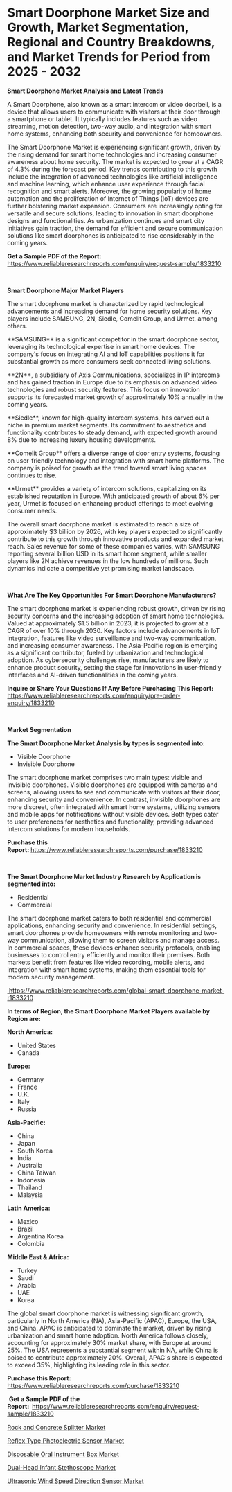 <p><h1>Smart Doorphone Market Size and Growth, Market Segmentation, Regional and Country Breakdowns, and Market Trends for Period from 2025 -  2032</h1></p><p><strong>Smart Doorphone Market Analysis and Latest Trends</strong></p>
<p><p>A Smart Doorphone, also known as a smart intercom or video doorbell, is a device that allows users to communicate with visitors at their door through a smartphone or tablet. It typically includes features such as video streaming, motion detection, two-way audio, and integration with smart home systems, enhancing both security and convenience for homeowners.</p><p>The Smart Doorphone Market is experiencing significant growth, driven by the rising demand for smart home technologies and increasing consumer awareness about home security. The market is expected to grow at a CAGR of 4.3% during the forecast period. Key trends contributing to this growth include the integration of advanced technologies like artificial intelligence and machine learning, which enhance user experience through facial recognition and smart alerts. Moreover, the growing popularity of home automation and the proliferation of Internet of Things (IoT) devices are further bolstering market expansion. Consumers are increasingly opting for versatile and secure solutions, leading to innovation in smart doorphone designs and functionalities. As urbanization continues and smart city initiatives gain traction, the demand for efficient and secure communication solutions like smart doorphones is anticipated to rise considerably in the coming years.</p></p>
<p><strong>Get a Sample PDF of the Report:&nbsp;</strong> <a href="https://www.reliableresearchreports.com/enquiry/request-sample/1833210?utm_campaign=28&utm_medium=2&utm_source=Github&utm_content=ia&utm_term=26032025&utm_id=smart-doorphone">https://www.reliableresearchreports.com/enquiry/request-sample/1833210</a></p>
<p>&nbsp;</p>
<p><strong>Smart Doorphone Major Market Players</strong></p>
<p><p>The smart doorphone market is characterized by rapid technological advancements and increasing demand for home security solutions. Key players include SAMSUNG, 2N, Siedle, Comelit Group, and Urmet, among others.</p><p>**SAMSUNG** is a significant competitor in the smart doorphone sector, leveraging its technological expertise in smart home devices. The company's focus on integrating AI and IoT capabilities positions it for substantial growth as more consumers seek connected living solutions. </p><p>**2N**, a subsidiary of Axis Communications, specializes in IP intercoms and has gained traction in Europe due to its emphasis on advanced video technologies and robust security features. This focus on innovation supports its forecasted market growth of approximately 10% annually in the coming years.</p><p>**Siedle**, known for high-quality intercom systems, has carved out a niche in premium market segments. Its commitment to aesthetics and functionality contributes to steady demand, with expected growth around 8% due to increasing luxury housing developments.</p><p>**Comelit Group** offers a diverse range of door entry systems, focusing on user-friendly technology and integration with smart home platforms. The company is poised for growth as the trend toward smart living spaces continues to rise.</p><p>**Urmet** provides a variety of intercom solutions, capitalizing on its established reputation in Europe. With anticipated growth of about 6% per year, Urmet is focused on enhancing product offerings to meet evolving consumer needs.</p><p>The overall smart doorphone market is estimated to reach a size of approximately $3 billion by 2026, with key players expected to significantly contribute to this growth through innovative products and expanded market reach. Sales revenue for some of these companies varies, with SAMSUNG reporting several billion USD in its smart home segment, while smaller players like 2N achieve revenues in the low hundreds of millions. Such dynamics indicate a competitive yet promising market landscape.</p></p>
<p>&nbsp;</p>
<p><strong>What Are The Key Opportunities For Smart Doorphone Manufacturers?</strong></p>
<p><p>The smart doorphone market is experiencing robust growth, driven by rising security concerns and the increasing adoption of smart home technologies. Valued at approximately $1.5 billion in 2023, it is projected to grow at a CAGR of over 10% through 2030. Key factors include advancements in IoT integration, features like video surveillance and two-way communication, and increasing consumer awareness. The Asia-Pacific region is emerging as a significant contributor, fueled by urbanization and technological adoption. As cybersecurity challenges rise, manufacturers are likely to enhance product security, setting the stage for innovations in user-friendly interfaces and AI-driven functionalities in the coming years.</p></p>
<p><strong>Inquire or Share Your Questions If Any Before Purchasing This Report:</strong> <a href="https://www.reliableresearchreports.com/enquiry/pre-order-enquiry/1833210?utm_campaign=28&utm_medium=2&utm_source=Github&utm_content=ia&utm_term=26032025&utm_id=smart-doorphone">https://www.reliableresearchreports.com/enquiry/pre-order-enquiry/1833210</a></p>
<p>&nbsp;</p>
<p><strong>Market Segmentation</strong></p>
<p><strong>The Smart Doorphone Market Analysis by types is segmented into:</strong></p>
<p><ul><li>Visible Doorphone</li><li>Invisible Doorphone</li></ul></p>
<p><p>The smart doorphone market comprises two main types: visible and invisible doorphones. Visible doorphones are equipped with cameras and screens, allowing users to see and communicate with visitors at their door, enhancing security and convenience. In contrast, invisible doorphones are more discreet, often integrated with smart home systems, utilizing sensors and mobile apps for notifications without visible devices. Both types cater to user preferences for aesthetics and functionality, providing advanced intercom solutions for modern households.</p></p>
<p><strong>Purchase this Report:&nbsp;</strong><a href="https://www.reliableresearchreports.com/purchase/1833210?utm_campaign=28&utm_medium=2&utm_source=Github&utm_content=ia&utm_term=26032025&utm_id=smart-doorphone">https://www.reliableresearchreports.com/purchase/1833210</a></p>
<p>&nbsp;</p>
<p><strong>The Smart Doorphone Market Industry Research by Application is segmented into:</strong></p>
<p><ul><li>Residential</li><li>Commercial</li></ul></p>
<p><p>The smart doorphone market caters to both residential and commercial applications, enhancing security and convenience. In residential settings, smart doorphones provide homeowners with remote monitoring and two-way communication, allowing them to screen visitors and manage access. In commercial spaces, these devices enhance security protocols, enabling businesses to control entry efficiently and monitor their premises. Both markets benefit from features like video recording, mobile alerts, and integration with smart home systems, making them essential tools for modern security management.</p></p>
<p><a href="https://www.reliableresearchreports.com/global-smart-doorphone-market-r1833210?utm_campaign=28&utm_medium=2&utm_source=Github&utm_content=ia&utm_term=26032025&utm_id=smart-doorphone">&nbsp;https://www.reliableresearchreports.com/global-smart-doorphone-market-r1833210</a></p>
<p><strong>In terms of Region, the Smart Doorphone Market Players available by Region are:</strong></p>
<p>
    <p> <strong> North America: </strong>
        <ul>
            <li>United States</li>
            <li>Canada</li>
        </ul>
        </p> 
    <p> <strong> Europe: </strong>
        <ul>
            <li>Germany</li>
            <li>France</li>
            <li>U.K.</li>
            <li>Italy</li>
            <li>Russia</li>
        </ul>
        </p> 
    <p> <strong> Asia-Pacific: </strong>
        <ul>
            <li>China</li>
            <li>Japan</li>
            <li>South Korea</li>
            <li>India</li>
            <li>Australia</li>
            <li>China Taiwan</li>
            <li>Indonesia</li>
            <li>Thailand</li>
            <li>Malaysia</li>
        </ul>
        </p> 
    <p> <strong> Latin America: </strong>
        <ul>
            <li>Mexico</li>
            <li>Brazil</li>
            <li>Argentina Korea</li>
            <li>Colombia</li>
        </ul>
        </p> 
    <p> <strong> Middle East & Africa: </strong>
        <ul>
            <li>Turkey</li>
            <li>Saudi</li>
            <li>Arabia</li>
            <li>UAE</li>
            <li>Korea</li>
        </ul>
    </p>
    </p>
<p><p>The global smart doorphone market is witnessing significant growth, particularly in North America (NA), Asia-Pacific (APAC), Europe, the USA, and China. APAC is anticipated to dominate the market, driven by rising urbanization and smart home adoption. North America follows closely, accounting for approximately 30% market share, with Europe at around 25%. The USA represents a substantial segment within NA, while China is poised to contribute approximately 20%. Overall, APAC's share is expected to exceed 35%, highlighting its leading role in this sector.</p></p>
<p><strong>Purchase this Report: </strong><a href="https://www.reliableresearchreports.com/purchase/1833210?utm_campaign=28&utm_medium=2&utm_source=Github&utm_content=ia&utm_term=26032025&utm_id=smart-doorphone">https://www.reliableresearchreports.com/purchase/1833210</a></p>
<p>&nbsp;<strong>Get a Sample PDF of the Report:&nbsp;&nbsp;</strong><a href="https://www.reliableresearchreports.com/enquiry/request-sample/1833210?utm_campaign=28&utm_medium=2&utm_source=Github&utm_content=ia&utm_term=26032025&utm_id=smart-doorphone">https://www.reliableresearchreports.com/enquiry/request-sample/1833210</a></p>
<p><strong></strong></p>
<p><p><a href="https://github.com/dibesnayee/Market-Research-Report-List-1/blob/main/rock-and-concrete-splitter-market.md?utm_campaign=28&utm_medium=2&utm_source=Github&utm_content=ia&utm_term=26032025&utm_id=smart-doorphone">Rock and Concrete Splitter Market</a></p><p><a href="https://github.com/abexjeliti/Market-Research-Report-List-1/blob/main/reflex-type-photoelectric-sensor-market.md?utm_campaign=28&utm_medium=2&utm_source=Github&utm_content=ia&utm_term=26032025&utm_id=smart-doorphone">Reflex Type Photoelectric Sensor Market</a></p><p><a href="https://github.com/hervedeidadw/Market-Research-Report-List-1/blob/main/disposable-oral-instrument-box-market.md?utm_campaign=28&utm_medium=2&utm_source=Github&utm_content=ia&utm_term=26032025&utm_id=smart-doorphone">Disposable Oral Instrument Box Market</a></p><p><a href="https://github.com/rreynagjysma65/Market-Research-Report-List-1/blob/main/dual-head-infant-stethoscope-market.md?utm_campaign=28&utm_medium=2&utm_source=Github&utm_content=ia&utm_term=26032025&utm_id=smart-doorphone">Dual-Head Infant Stethoscope Market</a></p><p><a href="https://github.com/duzcupetriv/Market-Research-Report-List-1/blob/main/ultrasonic-wind-speed-direction-sensor-market.md?utm_campaign=28&utm_medium=2&utm_source=Github&utm_content=ia&utm_term=26032025&utm_id=smart-doorphone">Ultrasonic Wind Speed Direction Sensor Market</a></p></p>